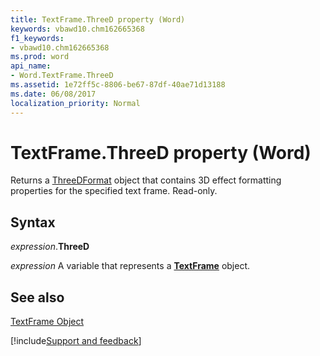 ```yaml
---
title: TextFrame.ThreeD property (Word)
keywords: vbawd10.chm162665368
f1_keywords:
- vbawd10.chm162665368
ms.prod: word
api_name:
- Word.TextFrame.ThreeD
ms.assetid: 1e72ff5c-8806-be67-87df-40ae71d13188
ms.date: 06/08/2017
localization_priority: Normal
---
```



# TextFrame.ThreeD property (Word)

Returns a [ThreeDFormat](Word.ThreeDFormat.md) object that contains 3D effect formatting properties for the specified text frame. Read-only.


## Syntax

_expression_.**ThreeD**

_expression_ A variable that represents a **[TextFrame](Word.TextFrame.md)** object.


## See also


[TextFrame Object](Word.TextFrame.md)

[!include[Support and feedback](~/includes/feedback-boilerplate.md)]